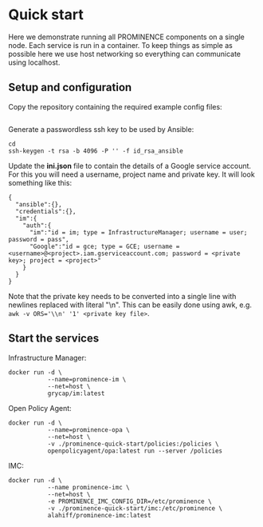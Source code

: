 # Quick start
Here we demonstrate running all PROMINENCE components on a single node. Each service is run in a container. To keep things as simple as possible here we use host networking so everything can communicate using localhost.

## Setup and configuration
Copy the repository containing the required example config files:
```
```
Generate a passwordless ssh key to be used by Ansible:
```
cd 
ssh-keygen -t rsa -b 4096 -P '' -f id_rsa_ansible
```
Update the __ini.json__ file to contain the details of a Google service account. For this you will need a username, project name and private key. It will look something like this:
```
{
  "ansible":{},
  "credentials":{},
  "im":{
    "auth":{
      "im":"id = im; type = InfrastructureManager; username = user; password = pass",
      "Google":"id = gce; type = GCE; username = <username>@<project>.iam.gserviceaccount.com; password = <private key>; project = <project>"
    }
  }
}
```
Note that the private key needs to be converted into a single line with newlines replaced with literal "\n". This can be easily done using awk, e.g. `awk -v ORS='\\n' '1' <private key file>`.

## Start the services
Infrastructure Manager:
```
docker run -d \
           --name=prominence-im \
           --net=host \
           grycap/im:latest
```
Open Policy Agent:
```
docker run -d \
           --name=prominence-opa \
           --net=host \
           -v ./prominence-quick-start/policies:/policies \
           openpolicyagent/opa:latest run --server /policies
```

IMC:
```
docker run -d \
           --name prominence-imc \
           --net=host \
           -e PROMINENCE_IMC_CONFIG_DIR=/etc/prominence \
           -v ./prominence-quick-start/imc:/etc/prominence \
           alahiff/prominence-imc:latest
```           
